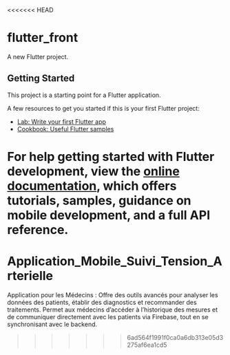 <<<<<<< HEAD
# flutter_front

A new Flutter project.

## Getting Started

This project is a starting point for a Flutter application.

A few resources to get you started if this is your first Flutter project:

- [Lab: Write your first Flutter app](https://docs.flutter.dev/get-started/codelab)
- [Cookbook: Useful Flutter samples](https://docs.flutter.dev/cookbook)

For help getting started with Flutter development, view the
[online documentation](https://docs.flutter.dev/), which offers tutorials,
samples, guidance on mobile development, and a full API reference.
=======
# Application_Mobile_Suivi_Tension_Arterielle
Application pour les Médecins : Offre des outils avancés pour analyser les données des patients, établir des diagnostics et recommander des traitements. Permet aux médecins d’accéder à l’historique des mesures et de communiquer directement avec les patients via Firebase, tout en se synchronisant avec le backend.
>>>>>>> 6ad564f1991f0ca0a6db313e05d3275af6ea1cd5
